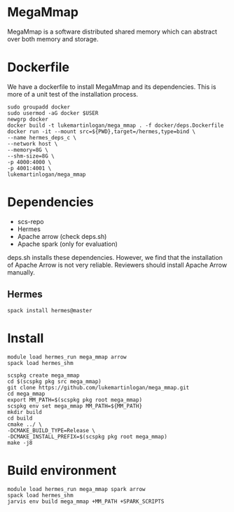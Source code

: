 # MegaMmap

MegaMmap is a software distributed shared memory which can abstract over both memory
and storage.

# Dockerfile

We have a dockerfile to install MegaMmap and its dependencies. This is more
of a unit test of the installation process.

```
sudo groupadd docker
sudo usermod -aG docker $USER
newgrp docker
docker build -t lukemartinlogan/mega_mmap . -f docker/deps.Dockerfile
docker run -it --mount src=${PWD},target=/hermes,type=bind \
--name hermes_deps_c \
--network host \
--memory=8G \
--shm-size=8G \
-p 4000:4000 \
-p 4001:4001 \
lukemartinlogan/mega_mmap
```

# Dependencies

* scs-repo
* Hermes
* Apache arrow (check deps.sh)
* Apache spark (only for evaluation)

deps.sh installs these dependencies. However, we find that the
installation of Apache Arrow is not very reliable. Reviewers should
install Apache Arrow manually.

## Hermes

```
spack install hermes@master
```

# Install

```
module load hermes_run mega_mmap arrow
spack load hermes_shm
```

```
scspkg create mega_mmap
cd $(scspkg pkg src mega_mmap)
git clone https://github.com/lukemartinlogan/mega_mmap.git
cd mega_mmap
export MM_PATH=$(scspkg pkg root mega_mmap)
scspkg env set mega_mmap MM_PATH=${MM_PATH}
mkdir build
cd build
cmake ../ \
-DCMAKE_BUILD_TYPE=Release \
-DCMAKE_INSTALL_PREFIX=$(scspkg pkg root mega_mmap)
make -j8
```

# Build environment

```
module load hermes_run mega_mmap spark arrow
spack load hermes_shm  
jarvis env build mega_mmap +MM_PATH +SPARK_SCRIPTS
```